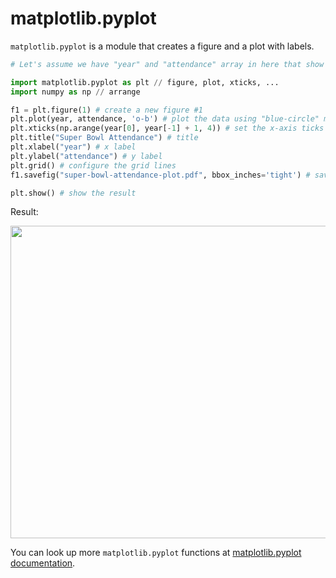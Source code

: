 # matplotlib.pyplot

```matplotlib.pyplot``` is a module that creates a figure and a plot with labels.

```python 
# Let's assume we have "year" and "attendance" array in here that show all of Super Bowl attendance from 1967 to 2015

import matplotlib.pyplot as plt // figure, plot, xticks, ...
import numpy as np // arrange

f1 = plt.figure(1) # create a new figure #1
plt.plot(year, attendance, 'o-b') # plot the data using "blue-circle" markers 
plt.xticks(np.arange(year[0], year[-1] + 1, 4)) # set the x-axis ticks from 1967 to 2015 with an increment of 4
plt.title("Super Bowl Attendance") # title 
plt.xlabel("year") # x label
plt.ylabel("attendance") # y label
plt.grid() # configure the grid lines 
f1.savefig("super-bowl-attendance-plot.pdf", bbox_inches='tight') # save the figure as pdf file

plt.show() # show the result
```
Result:

<img src="https://i.postimg.cc/L4P0TXHs/super-bowl-attendance-plot.png" width="550" height="500">

You can look up more ```matplotlib.pyplot``` functions at [matplotlib.pyplot documentation](https://matplotlib.org/stable/api/_as_gen/matplotlib.pyplot.html).
